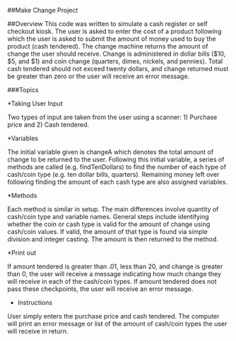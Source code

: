 
##Make Change Project

##Overview
This code was written to simulate a cash register or self checkout kiosk. The user is asked to enter the cost of a product following which the user is asked to submit the amount of money used to buy the product (cash tendered). The change machine returns the amount of change the user should receive. Change is administered in dollar bills ($10, $5, and $1) and coin change (quarters, dimes, nickels, and pennies). Total cash tendered should not exceed twenty dollars, and change returned must be greater than zero or the user will receive an error message.

###Topics

*Taking User Input

Two types of input are taken from the user using a scanner: 1) Purchase price and 2) Cash tendered.

*Variables  

The initial variable given is changeA which denotes the total amount of change to be returned to the user. Following this initial variable, a series of methods are called (e.g. findTenDollars) to find the number of each type of cash/coin type (e.g. ten dollar bills, quarters). Remaining money left over following finding the amount of each cash type are also assigned variables.

*Methods

Each method is similar in setup. The main differences involve quantity of cash/coin type and variable names. General steps include identifying whether the coin or cash type is valid for the amount of change using cash/coin values. If valid, the amount of that type is found via simple division and integer casting. The amount is then  returned to the method.

*Print out

If amount tendered is greater than .01, less than 20, and change is greater than 0, the user will receive a message indicating how much change they will receive in each of the cash/coin types.
If amount tendered does not pass these checkpoints, the user will receive an error message.

* Instructions

User simply enters the purchase price and cash tendered. The computer will print an error message or list of the amount of cash/coin types the user will receive in return.
